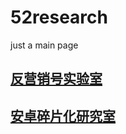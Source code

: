# 52research
just a main page

## [反营销号实验室](https://www.github.com/52waffle/582yxh)

## [安卓碎片化研究室](https://www.github.com/52waffle/52android)
